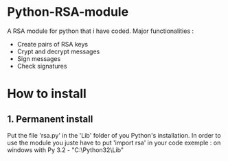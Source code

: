 # Python-RSA-module
A RSA module for python that i have coded. Major functionalities :
  - Create pairs of RSA keys
  - Crypt and decrypt messages
  - Sign messages
  - Check signatures
  
# How to install
## 1. Permanent install
  Put the file 'rsa.py' in the 'Lib' folder of you Python's installation. In order to use the module you juste have to put 'import rsa' in your code
  exemple : on windows with Py 3.2 - "C:\Python32\Lib"
